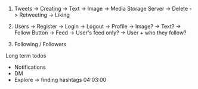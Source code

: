 1. Tweets
   -> Creating
   -> Text
   -> Image -> Media Storage Server
   -> Delete
   -> Retweeting
   -> Liking

2. Users
   -> Register
   -> Login
   -> Logout
   -> Profile
   -> Image?
   -> Text?
   -> Follow Button
   -> Feed
   -> User's feed only?
   -> User + who they follow?

3. Following / Followers

Long term todos

- Notifications
- DM
- Explore -> finding hashtags
  04:03:00

